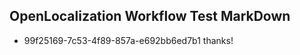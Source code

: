 ## OpenLocalization Workflow Test MarkDown
* 99f25169-7c53-4f89-857a-e692bb6ed7b1 thanks!

<!--HONumber=Jul16_HO3-->


